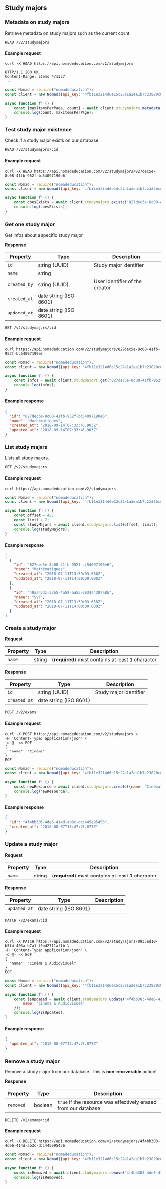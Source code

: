 ## Study majors

### Metadata on study majors

Retrieve metadata on study majors such as the current count.

```endpoint
HEAD /v2/studymajors
```

#### Example request

```curl
curl -X HEAD https://api.nomadeducation.com/v2/studymajors

HTTP/1.1 200 OK
Content-Range: items */1337
...
```

```javascript
const Nomad = require("nomadeducation");
const client = new Nomad({api_key: "4fb11e3214d6e15c27a1a2ea1b7c23820c8bada4"});

async function fn () {
    const {maxItemsPerPage, count} = await client.studymajors.metadata();
    console.log(count, maxItemsPerPage);
}
```

### Test study major existence

Check if a study major exists on our database.

```endpoint
HEAD /v2/studymajors/:id
```

#### Example request

```curl
curl -X HEAD https://api.nomadeducation.com/v2/studymajors/827dec5e-8c08-41fb-952f-bc54097190e6
```

```javascript
const Nomad = require("nomadeducation");
const client = new Nomad({api_key: "4fb11e3214d6e15c27a1a2ea1b7c23820c8bada4"});

async function fn () {
    const doesExists = await client.studymajors.exists("827dec5e-8c08-41fb-952f-bc54097190e6");
    console.log(doesExists);
}
```

### Get one study major

Get infos about a specific study major.

**Response**

Property | Type | Description
---|---|---
`id` | string (UUID) | Study major identifier
`name` | string |
`created_by` | string (UUID) | User identifier of the creator
`created_at` | date string (ISO 8601) |
`updated_at` | date string (ISO 8601) |

```endpoint
GET /v2/studymajors/:id
```

#### Example request

```curl
curl https://api.nomadeducation.com/v2/studymajors/827dec5e-8c08-41fb-952f-bc54097190e6
```

```javascript
const Nomad = require("nomadeducation");
const client = new Nomad({api_key: "4fb11e3214d6e15c27a1a2ea1b7c23820c8bada4"});

async function fn () {
    const infos = await client.studymajors.get("827dec5e-8c08-41fb-952f-bc54097190e6");
    console.log(infos);
}
```

#### Example response

```json
{
  "id": "827dec5e-8c08-41fb-952f-bc54097190e6",
  "name": "Mathématiques",
  "created_at": "2018-09-14T07:33:45.903Z",
  "updated_at": "2018-09-14T07:33:45.903Z"
}
```

### List study majors

Lists all study majors.

```endpoint
GET /v2/studymajors
```

#### Example request

```curl
curl https://api.nomadeducation.com/v2/studymajors
```

```javascript
const Nomad = require("nomadeducation");
const client = new Nomad({api_key: "4fb11e3214d6e15c27a1a2ea1b7c23820c8bada4"});

async function fn () {
    const offset = 42;
    const limit = 2;
    const studyMajors = await client.studymajors.list(offset, limit);
    console.log(studyMajors);
}
```

#### Example response

```json
[
  {
    "id": "827dec5e-8c08-41fb-952f-bc54097190e6",
    "name": "Mathématiques",
    "created_at": "2018-07-11T13:59:03.666Z",
    "updated_at": "2018-07-11T14:00:00.000Z"
  },
  {
    "id": "49aa46d1-37b5-4a59-aa53-3034a4387a8b",
    "name": "SVT",
    "created_at": "2018-07-11T13:59:03.656Z",
    "updated_at": "2018-07-11T14:00:00.000Z"
  }
]
```

### Create a study major

**Request**

Property | Type | Description
---|---|---
`name` | string | (**required**) must contains at least **1** character

**Response**

Property | Type | Description
---|---|---
`id` | string (UUID) | Study major identifier
`created_at` | date string (ISO 8601) |

```endpoint
POST /v2/exams
```

#### Example request

```curl
curl -X POST https://api.nomadeducation.com/v2/studymajors \
-H 'Content-Type: application/json' \
-d @- <<'EOF'
{
  "name": "Cinéma"
}
EOF
```

```javascript
const Nomad = require("nomadeducation");
const client = new Nomad({api_key: "4fb11e3214d6e15c27a1a2ea1b7c23820c8bada4"});

async function fn () {
    const newResource = await client.studymajors.create({name: "Cinéma"});
    console.log(newResource);
}
```

#### Example response

```json
{
  "id": "4f4bb303-4de6-414d-ab3c-dcc445e95456",
  "created_at": "2018-08-07T13:47:23.077Z"
}
```

### Update a study major

**Request**

Property | Type | Description
---|---|---
`name` | string | (**required**) must contains at least **1** character

**Response**

Property | Type | Description
---|---|---
`updated_at` | date string (ISO 8601) |

```endpoint
PATCH /v2/exams/:id
```

#### Example request

```curl
curl -X PATCH https://api.nomadeducation.com/v2/studymajors/0935ed10-b5f4-403a-b7a1-f0bd2711affb \
-H 'Content-Type: application/json' \
-d @- <<'EOF'
{
  "name": "Cinéma & Audiovisuel"
}
EOF
```

```javascript
const Nomad = require("nomadeducation");
const client = new Nomad({api_key: "4fb11e3214d6e15c27a1a2ea1b7c23820c8bada4"});

async function fn () {
    const isUpdated = await client.studymajors.update("4f4bb303-4de6-414d-ab3c-dcc445e95456", {
        name: "Cinéma & Audiovisuel"
    });
    console.log(isUpdated);
}
```

#### Example response

```json
{
  "updated_at": "2018-08-07T13:47:23.077Z"
}
```

### Remove a study major

Remove a study major from our database. This is **non-recoverable** action!

**Response**

Property | Type | Description
---|---|---
`removed` | boolean | `true` if the resource was effectively erased from our database

```endpoint
DELETE /v2/exams/:id
```

#### Example request

```curl
curl -X DELETE https://api.nomadeducation.com/v2/studymajors/4f4bb303-4de6-414d-ab3c-dcc445e95456
```

```javascript
const Nomad = require("nomadeducation");
const client = new Nomad({api_key: "4fb11e3214d6e15c27a1a2ea1b7c23820c8bada4"});

async function fn () {
    const isRemoved = await client.studymajors.remove("4f4bb303-4de6-414d-ab3c-dcc445e95456");
    console.log(isRemoved);
}
```
